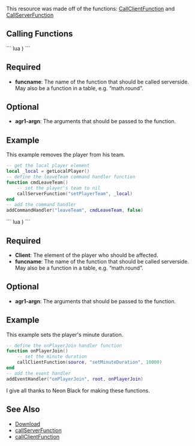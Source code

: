 This resource was made off of the functions: [CallClientFunction](/CallClientFunction.md "wikilink") and [CallServerFunction](/CallServerFunction.md "wikilink")

Calling Functions
-----------------

<section name="callSF" class="client" show="true">
``` lua
 ) 
```

Required
========

-   **funcname**: The name of the function that should be called serverside. May also be a function in a table, e.g. “math.round”.

Optional
========

-   **agr1-argn**: The arguments that should be passed to the function.

Example
=======

This example removes the player from his team.

``` lua
-- get the local player element
local _local = getLocalPlayer()
-- define the leaveTeam command handler function
function cmdLeaveTeam()
    -- set the player's team to nil
    callServerFunction("setPlayerTeam", _local)
end
-- add the command handler
addCommandHandler("leaveTeam", cmdLeaveTeam, false)
```

</section>
<section name="callCF" class="server" show="true">
``` lua
 ) 
```

Required
========

-   **Client**: The element of the player who should be affected.
-   **funcname**: The name of the function that should be called serverside. May also be a function in a table, e.g. “math.round”.

Optional
========

-   **agr1-argn**: The arguments that should be passed to the function.

Example
=======

This example sets the player's minute duration.

``` lua
-- define the onPlayerJoin handler function
function onPlayerJoin()
    -- set the minute duration
    callClientFunction(source, "setMinuteDuration", 10000)
end
-- add the event handler
addEventHandler("onPlayerJoin", root, onPlayerJoin)
```

</section>
I give all thanks to Neon Black for making these functions.

See Also
--------

-   [Download](http://community.mtasa.com/index.php?p=resources&s=details&id=4858)
-   [callServerFunction](/callServerFunction.md "wikilink")
-   [callClientFunction](/callClientFunction.md "wikilink")

